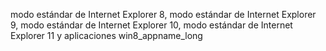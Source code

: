 modo estándar de Internet Explorer 8, modo estándar de Internet Explorer 9, modo estándar de Internet Explorer 10, modo estándar de Internet Explorer 11 y aplicaciones win8_appname_long